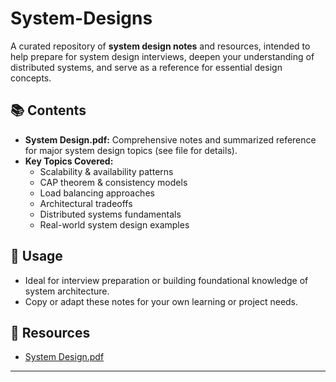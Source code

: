 # System-Designs

A curated repository of **system design notes** and resources, intended to help prepare for system design interviews, deepen your understanding of distributed systems, and serve as a reference for essential design concepts.

## 📚 Contents
- **System Design.pdf:** Comprehensive notes and summarized reference for major system design topics (see file for details).
- **Key Topics Covered:**
  - Scalability & availability patterns
  - CAP theorem & consistency models
  - Load balancing approaches
  - Architectural tradeoffs
  - Distributed systems fundamentals
  - Real-world system design examples

## 🚀 Usage
- Ideal for interview preparation or building foundational knowledge of system architecture.
- Copy or adapt these notes for your own learning or project needs.

## 📂 Resources
- [System Design.pdf](./System%20Design.pdf)

---
